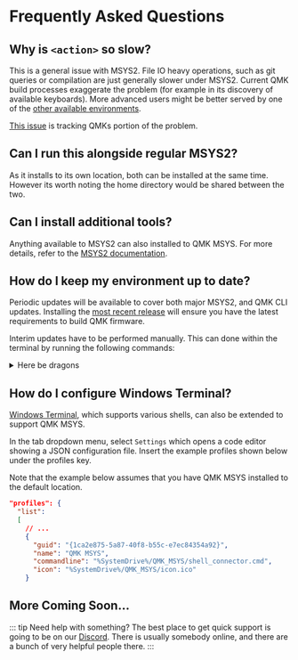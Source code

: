 # Frequently Asked Questions

## Why is `<action>` so slow?

This is a general issue with MSYS2. File IO heavy operations, such as git queries or compilation are just generally slower under MSYS2. Current QMK build processes exaggerate the problem (for example in its discovery of available keyboards). More advanced users might be better served by one of the [other available environments](https://docs.qmk.fm/#/newbs_getting_started?id=set-up-your-environment). 

[This issue](https://github.com/qmk/qmk_distro_msys/issues/23) is tracking QMKs portion of the problem.

## Can I run this alongside regular MSYS2?

As it installs to its own location, both can be installed at the same time. However its worth noting the home directory would be shared between the two.

## Can I install additional tools?

Anything available to MSYS2 can also installed to QMK MSYS. For more details, refer to the [MSYS2 documentation](https://www.msys2.org/docs/package-management/).

## How do I keep my environment up to date?

Periodic updates will be available to cover both major MSYS2, and QMK CLI updates. Installing the 
[most recent release](https://github.com/qmk/qmk_distro_msys/releases/latest) will ensure you have the latest requirements to build QMK firmware.

Interim updates have to be performed manually. This can done within the terminal by running the following commands:


<details>
  <summary>Here be dragons</summary>

```console
# Update the package database and core system packages with:
pacman -Syu  

# If needed, close QMK MSYS, run it again from Start menu. Update the rest with:
pacman -Su
```

</details>

## How do I configure Windows Terminal?

[Windows Terminal](https://www.microsoft.com/en-us/p/windows-terminal/9n0dx20hk701?activetab=pivot:overviewtab), which supports various shells, can also be extended to support QMK MSYS.

In the tab dropdown menu, select `Settings` which opens a code editor showing a JSON configuration file. Insert the example profiles shown below under the profiles key.

Note that the example below assumes that you have QMK MSYS installed to the default location.

```json
"profiles": {
  "list":
  [
    // ...
    {
      "guid": "{1ca2e875-5a87-40f8-b55c-e7ec84354a92}",
      "name": "QMK MSYS",
      "commandline": "%SystemDrive%/QMK_MSYS/shell_connector.cmd",
      "icon": "%SystemDrive%/QMK_MSYS/icon.ico"
    }
```

## More Coming Soon...

::: tip Need help with something?
The best place to get quick support is going to be on our [Discord](https://discord.gg/Uq7gcHh). There is usually somebody online, and there are a bunch of very helpful people there.
:::
